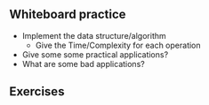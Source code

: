 ## Whiteboard practice

- Implement the data structure/algorithm
  - Give the Time/Complexity for each operation
- Give some some practical applications?
- What are some bad applications?

## Exercises
